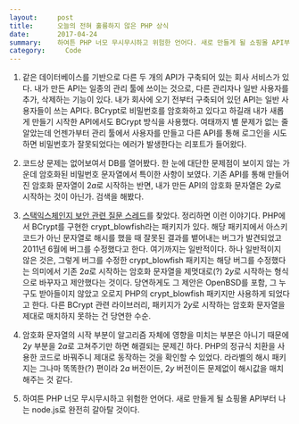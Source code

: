 ```yaml
---
layout:     post
title:      오늘의 전혀 훌륭하지 않은 PHP 상식
date:       2017-04-24
summary:    하여튼 PHP 너모 무시무시하고 위험한 언어다. 새로 만들게 될 쇼핑몰 API부터 나는 node.js로 완전히 갈아탈 것이다.
category:	  Code
---
```


1. 같은 데이터베이스를 기반으로 다른 두 개의 API가 구축되어 있는 회사 서비스가 있다. 내가 만든 API는 일종의 관리 툴에 쓰이는 것으로, 다른 관리자나 일반 사용자를 추가, 삭제하는 기능이 있다. 내가 회사에 오기 전부터 구축되어 있던 API는 일반 사용자들이 쓰는 API다. BCrypt로 비밀번호를 암호화하고 있다고 하길래 내가 새롭게 만들기 시작한 API에서도 BCrypt 방식을 사용했다. 여태까지 별 문제가 없는 줄 알았는데 언젠가부터 관리 툴에서 사용자를 만들고 다른 API를 통해 로그인을 시도하면 비밀번호가 잘못되었다는 에러가 발생한다는 리포트가 들어왔다.

2. 코드상 문제는 없어보여서 DB를 열어봤다. 한 눈에 대단한 문제점이 보이지 않는 가운데 암호화된 비밀번호 문자열에서 특이한 사항이 보였다. 기존 API를 통해 만들어진 암호화 문자열이 $2a$로 시작하는 반면, 내가 만든 API의 암호화 문자열은 $2y$로 시작하는 것이 아닌가. 검색을 해봤다.

3. [스택익스체인지 보안 관련 질문 스레드](https://security.stackexchange.com/questions/20541/insecure-versions-of-crypt-hashes)를 찾았다. 정리하면 이런 이야기다. PHP에서 BCrypt를 구현한 crypt_blowfish라는 패키지가 있다. 해당 패키지에서 아스키 코드가 아닌 문자열로 해시를 했을 때 잘못된 결과를 뱉어내는 버그가 발견되었고 2011년 6월에 버그를 수정했다고 한다. 여기까지는 일반적이다. 하나 일반적이지 않은 것은, 그렇게 버그를 수정한 crypt_blowfish 패키지는 해당 버그를 수정했다는 의미에서 기존 $2a$로 시작하는 암호화 문자열을 제멋대로(?) $2y$로 시작하는 형식으로 바꾸자고 제안했다는 것이다. 당연하게도 그 제안은 OpenBSD를 포함, 그 누구도 받아들이지 않았고 오로지 PHP의 crypt_blowfish 패키지만 사용하게 되었다고 한다. 다른 BCrypt 관련 라이브러리, 패키지가 $2y$로 시작하는 암호화 문자열을 제대로 매치하지 못하는 건 당연한 수순.

4. 암호화 문자열의 시작 부분이 알고리즘 자체에 영향을 미치는 부분은 아니기 때문에 $2y$ 부분을 $2a$로 고쳐주기만 하면 해결되는 문제긴 하다. PHP의 정규식 치환을 사용한 코드로 바꿔주니 제대로 동작하는 것을 확인할 수 있었다. 라라벨의 해시 패키지는 그나마 똑똑한(?) 편이라 $2a$ 버전이든, $2y$ 버전이든 문제없이 해시값을 매치해주는 것 같다.

5. 하여튼 PHP 너모 무시무시하고 위험한 언어다. 새로 만들게 될 쇼핑몰 API부터 나는 node.js로 완전히 갈아탈 것이다.
